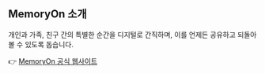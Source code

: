 ## MemoryOn 소개
개인과 가족, 친구 간의 특별한 순간을 디지털로 간직하며, 이를 언제든 공유하고 되돌아볼 수 있도록 돕습니다.

👉 [MemoryOn 공식 웹사이트](https://www.memoryon.co.kr)
